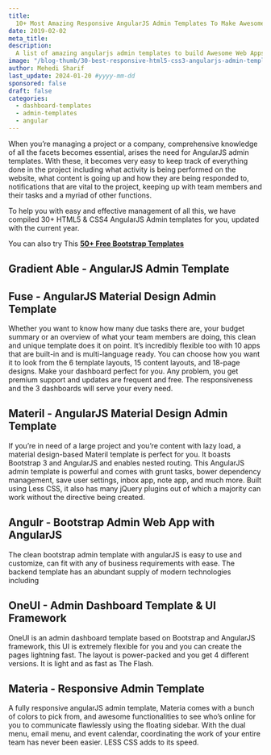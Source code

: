 ```yaml
---
title:
  10+ Most Amazing Responsive AngularJS Admin Templates To Make Awesome Web Apps 2025
date: 2019-02-02
meta_title:
description:
  A list of amazing angularjs admin templates to build Awesome Web Apps 2025.
image: "/blog-thumb/30-best-responsive-html5-css3-angularjs-admin-templates-build-awesome-web-apps.webp"
author: Mehedi Sharif
last_update: 2024-01-20 #yyyy-mm-dd
sponsored: false
draft: false
categories:
  - dashboard-templates
  - admin-templates
  - angular
---
```


When you’re managing a project or a company, comprehensive knowledge of all the facets becomes essential, arises the need for AngularJS admin templates. With these, it becomes very easy to keep track of everything done in the project including what activity is being performed on the website, what content is going up and how they are being responded to, notifications that are vital to the project, keeping up with team members and their tasks and a myriad of other functions.

To help you with easy and effective management of all this, we have compiled 30+ HTML5 & CSS4 AngularJS Admin templates for you, updated with the current year.

You can also try This <A href="https://themefisher.com/free-bootstrap-templates">**50+ Free Bootstrap Templates**</A>

## Gradient Able - AngularJS Admin Template

<Mockup src="/blog/gradient-able.webp" alt="gradient able angularjs admin template"/>

<Download href="https://codedthemes.com/item/gradient-able-angular-admin-template/"/>
<Demo href="https://codedthemes.com/demos/admin-templates/gradient-able/angular/"/>

## Fuse - AngularJS Material Design Admin Template

<Mockup src="/blog/fuse.webp" alt="fuse angularjs material design admin template"/>

Whether you want to know how many due tasks there are, your budget summary or an overview of what your team members are doing, this clean and unique template does it on point. It’s incredibly flexible too with 10 apps that are built-in and is multi-language ready. You can choose how you want it to look from the 6 template layouts, 15 content layouts, and 18-page designs. Make your dashboard perfect for you. Any problem, you get premium support and updates are frequent and free. The responsiveness and the 3 dashboards will serve your every need.

<Download href="https://1.envato.market/YR1BOJ"/>
<Demo href="https://1.envato.market/3Jjo2K"/>

## Materil - AngularJS Material Design Admin Template

<Mockup src="/blog/materil.webp" alt="materil angular material design admin template"/>

If you’re in need of a large project and you’re content with lazy load, a material design-based Materil template is perfect for you. It boasts Bootstrap 3 and AngularJS and enables nested routing. This AngularJS admin template is powerful and comes with grunt tasks, bower dependency management, save user settings, inbox app, note app, and much more. Built using Less CSS, it also has many jQuery plugins out of which a majority can work without the directive being created.

<Download href="https://1.envato.market/RG1mz9"/>
<Demo href="https://1.envato.market/vPyxXd"/>

## Angulr - Bootstrap Admin Web App with AngularJS

<Mockup src="/blog/angulr.webp" alt="angulr bootstrap admin web app with aagularjs"/>

The clean bootstrap admin template with angularJS is easy to use and customize, can fit with any of business requirements with ease. The backend template has an abundant supply of modern technologies including

<Download href="https://1.envato.market/4GJo39"/>
<Demo href="https://1.envato.market/MA5yZJ"/>

## OneUI - Admin Dashboard Template & UI Framework

<Mockup src="/blog/oneui.webp" alt="oneui admin dashboard template ui framework"/>

OneUI is an admin dashboard template based on Bootstrap and AngularJS framework, this UI is extremely flexible for you and you can create the pages lightning fast. The layout is power-packed and you get 4 different versions. It is light and as fast as The Flash.

<Download href="https://1.envato.market/dOLnxM"/>
<Demo href="https://1.envato.market/K0J4Vn"/>

## Materia - Responsive Admin Template

<Mockup src="/blog/materia.webp" alt="materia responsive admin template"/>

A fully responsive angularJS admin template, Materia comes with a bunch of colors to pick from, and awesome functionalities to see who’s online for you to communicate flawlessly using the floating sidebar. With the dual menu, email menu, and event calendar, coordinating the work of your entire team has never been easier. LESS CSS adds to its speed.

<Download href="https://1.envato.market/7ayo4A"/>
<Demo href="https://1.envato.market/yqyjbB"/>

<Disclaimer />

